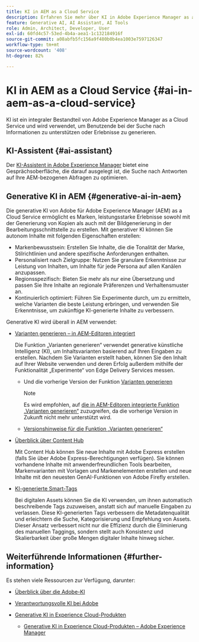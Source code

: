 ```yaml
---
title: KI in AEM as a Cloud Service
description: Erfahren Sie mehr über KI in Adobe Experience Manager as a Cloud Service
feature: Generative AI, AI Assistant, AI Tools
role: Admin, Architect, Developer, User
exl-id: 60fd4c57-53ed-4b4a-aea1-1c132184916f
source-git-commit: a08abfb5fc156a9f480b0b4ea1003e7597126347
workflow-type: tm+mt
source-wordcount: '408'
ht-degree: 82%

---
```


# KI in AEM as a Cloud Service {#ai-in-aem-as-a-cloud-service}

KI ist ein integraler Bestandteil von Adobe Experience Manager as a Cloud Service und wird verwendet, um Benutzende bei der Suche nach Informationen zu unterstützen oder Erlebnisse zu generieren.

## KI-Assistent {#ai-assistant}

Der [KI-Assistent in Adobe Experience Manager](/help/implementing/cloud-manager/ai-assistant-in-aem.md) bietet eine Gesprächsoberfläche, die darauf ausgelegt ist, die Suche nach Antworten auf Ihre AEM-bezogenen Abfragen zu optimieren.

## Generative KI in AEM {#generative-ai-in-aem}

Die generative KI von Adobe für Adobe Experience Manager (AEM) as a Cloud Service ermöglicht es Marken, leistungsstarke Erlebnisse sowohl mit der Generierung von Kopien als auch mit der Bildgenerierung in der Bearbeitungsschnittstelle zu erstellen. Mit generativer KI können Sie autonom Inhalte mit folgenden Eigenschaften erstellen:

* Markenbewusstsein: Erstellen Sie Inhalte, die die Tonalität der Marke, Stilrichtlinien und andere spezifische Anforderungen enthalten.
* Personalisiert nach Zielgruppe: Nutzen Sie granulare Erkenntnisse zur Leistung von Inhalten, um Inhalte für jede Persona auf allen Kanälen anzupassen.
* Regionsspezifisch: Bieten Sie mehr als nur eine Übersetzung und passen Sie Ihre Inhalte an regionale Präferenzen und Verhaltensmuster an.
* Kontinuierlich optimiert: Führen Sie Experimente durch, um zu ermitteln, welche Varianten die beste Leistung erbringen, und verwenden Sie Erkenntnisse, um zukünftige KI-generierte Inhalte zu verbessern.

Generative KI wird überall in AEM verwendet:

* [Varianten generieren – in AEM-Editoren integriert](/help/generative-ai/generate-variations-integrated-editor.md)

  Die Funktion „Varianten generieren“ verwendet generative künstliche Intelligenz (KI), um Inhaltsvarianten basierend auf Ihren Eingaben zu erstellen. Nachdem Sie Varianten erstellt haben, können Sie den Inhalt auf Ihrer Website verwenden und deren Erfolg außerdem mithilfe der Funktionalität „Experimente“ von Edge Delivery Services messen.

   * Und die vorherige Version der Funktion [Varianten generieren](/help/generative-ai/generate-variations.md)

     >[!NOTE]
     >
     >Es wird empfohlen, auf [die in AEM-Editoren integrierte Funktion „Varianten generieren“](/help/generative-ai/generate-variations-integrated-editor.md) zuzugreifen, da die vorherige Version in Zukunft nicht mehr unterstützt wird.

   * [Versionshinweise für die Funktion „Varianten generieren“](/help/generative-ai/release-notes-generate-variations.md)

* [Überblick über Content Hub](/help/assets/product-overview.md)

  Mit Content Hub können Sie neue Inhalte mit Adobe Express erstellen (falls Sie über Adobe Express-Berechtigungen verfügen). Sie können vorhandene Inhalte mit anwenderfreundlichen Tools bearbeiten, Markenvarianten mit Vorlagen und Markenelementen erstellen und neue Inhalte mit den neuesten GenAI-Funktionen von Adobe Firefly erstellen.

* [KI-generierte Smart-Tags](/help/assets/metadata-assets-view.md#ai-smart-tags)

  Bei digitalen Assets können Sie die KI verwenden, um ihnen automatisch beschreibende Tags zuzuweisen, anstatt sich auf manuelle Eingaben zu verlassen. Diese KI-generierten Tags verbessern die Metadatenqualität und erleichtern die Suche, Kategorisierung und Empfehlung von Assets. Dieser Ansatz verbessert nicht nur die Effizienz durch die Eliminierung des manuellen Taggings, sondern stellt auch Konsistenz und Skalierbarkeit über große Mengen digitaler Inhalte hinweg sicher.

<!-- 
  * [AI Assistant in Adobe Experience Manager](/help/implementing/cloud-manager/aem-ai-assistant.md)
-->

## Weiterführende Informationen {#further-information}

Es stehen viele Ressourcen zur Verfügung, darunter:

* [Überblick über die Adobe-KI](https://www.adobe.com/de/ai/overview.html)

* [Verantwortungsvolle KI bei Adobe](https://www.adobe.com/trust/responsible-ai.html)

* [Generative KI in Experience Cloud-Produkten](https://experienceleague.adobe.com/de/docs/core-services/interface/features/generative-ai)

   * [Generative KI in Experience Cloud-Produkten – Adobe Experience Manager](https://experienceleague.adobe.com/de/docs/core-services/interface/features/generative-ai#aem)
